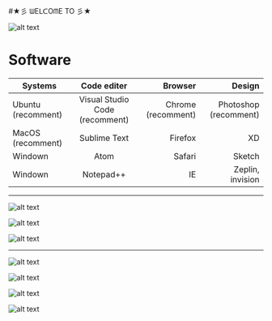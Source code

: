 #★彡 ᗯEᒪᑕOᗰE TO 彡★

![alt text](https://lh3.googleusercontent.com/a-/AAuE7mBMFxsm8vQpvamCZZbkp7B4JpJ7mczOY8LP2b1z=s96 "Front-end Developer")

# Software

| Systems        | Code editer           | Browser  | Design  |
| ------------- |:-------------:| -----:| -----:|
| Ubuntu (recomment)     | Visual Studio Code (recomment) | Chrome (recomment) | Photoshop (recomment)|
| MacOS (recomment)      | Sublime Text      |   Firefox |XD|
| Windown |    Atom |   Safari |Sketch|
| Windown |    Notepad++ |   IE | Zeplin, invision |

***

![alt text](https://www.geeky-gadgets.com/wp-content/uploads/2014/04/Ubuntu-14.04-LTS.jpg "Front-end Developer")

![alt text](https://media.idownloadblog.com/wp-content/uploads/2018/06/macOS-Mojave-Stacks-MAcBook-Pro.jpg "Front-end Developer")

![alt text](https://www.lifewire.com/thmb/P2E93fVLr4TNMBc-LHyn5d3-paQ=/768x0/filters:no_upscale():max_bytes(150000):strip_icc()/windows-10-14328-580797c43df78cbc285096a1.png "Front-end Developer")


***

![alt text](https://cdn.windowsreport.com/wp-content/uploads/2018/06/microsoft-visual-studio-2019.png "Front-end Developer")

![alt text](https://tecadmin.net/wp-content/uploads/2014/11/sublime-text.png "Front-end Developer")

![alt text](https://www.omgubuntu.co.uk/wp-content/uploads/2017/05/atom-text-editor-on-ubuntu-1704.jpg "Front-end Developer")

![alt text](https://www.techworld.com/cmsdata/downloads/34547/largeImg_thumb800.png?version=7%2E7%2E1 "Front-end Developer")



<!-- 
<dl>
  <dt>Systems</dt>
  <dd>Ubuntu (recomment)</dd>
  <dd>MacOS (recomment)</dd>
  <dd>Windown</dd>

  <dt>Code editer</dt>
  <dd>Visual Studio Code (recomment)</dd>
  <dd>Sublime Text</dd>
  <dd>Notepad++</dd>
  <dd>Atom</dd>

  <dt>Browser</dt>
  <dd>Chrome (recomment)</dd>
  <dd>Firefox</dd>
  <dd>Safari</dd>
  <dd>IE</dd>

  <dt>Design</dt>
  <dd>Photoshop (recomment)</dd>
  <dd>XD</dd>
  <dd>Sketch</dd>
  <dd>Zeplin, invision</dd>
</dl> -->